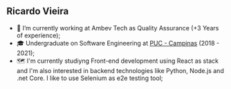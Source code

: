 ## Ricardo Vieira

- 👜 I’m currently working at Ambev Tech as Quality Assurance (+3 Years of experience);
- 🎓 Undergraduate on Software Engineering at [PUC - Campinas](https://www.puc-campinas.edu.br/graduacao/engenharia-de-software/) (2018 - 2021);
- 🗺️ I'm currently studiyng Front-end development using React as stack and I'm also interested in backend technologies like Python, Node.js and .net Core. I like to use Selenium as e2e testing tool;
